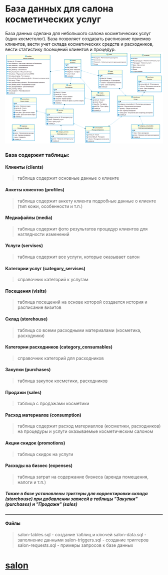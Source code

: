# База данных для салона косметических услуг
База данных сделана для небольшого салона косметических услуг (один косметолог). 
База позволяет создавать расписание приемов клиентов, вести учет склада косметических средств и расходников, вести статистику посещений клиентов и процедур.
![diagramm](https://github.com/cyber-welder/salon/blob/main/diagramm.png)
### База содержит таблицы:
#### Клиенты (clients)
> таблица содержит основные данные о клиенте
#### Анкеты клиентов (profiles)
> таблица содержит анкету клиента 
> подробные данные о клиенте (тип кожи, особенности и т.п.)
#### Медиафайлы (media)
> таблица содержит фото результатов процедур клиентов
> для наглядности изменений
#### Услуги (servises)
> таблица содержит все услуги, которые оказывает салон
#### Категории услуг (category_servises)
> справочник категорий к услугам
#### Посещения (visits)
> таблица посещений на основе которой создается история и расписание визитов
#### Склад (storehouse)
> таблица со всеми расходными материалами (косметика, расходники)
#### Категории расходников (category_consumables)
> справочник категорий для расходников
#### Закупки (purchases)
> таблица закупок косметики, расходников
#### Продажи (sales)
> таблица с продажами косметики
#### Расход материалов (consumption)
> таблица содержит расход материаллов (косметики, расходников) на процедуры и услуги оказываемые косметическим салоном
#### Акции скидок (promotions)
> таблица скидок на услуги
#### Расходы на бизнес (expenses)
> таблица затрат на содержание бизнеса (аренда помещения, налоги и т.п.)

##### Также в базе установлены триггеры для корректировки склада (storehouse) при добавлении записей в таблицы "Закупки" (purchases) и "Продажи" (sales)
---
#### Файлы
> salon-tables.sql - создание таблиц и ключей
> salon-data.sql - заполнение данными
> salon-triggers.sql - создание триггеров
> salon-requests.sql - примеры запросов к базе данных

# [salon](https://github.com/cyber-welder/salon)

